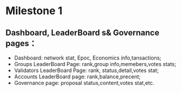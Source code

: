 # Milestone 1
## Dashboard,  LeaderBoard s& Governance pages：
* Dashboard: network stat, Epoc, Economics info,tansactions;
* Groups LeaderBoard Page: rank,group info,memebers,votes stats;
* Validators LeaderBoard Page: rank, status,detail,votes stat;
* Accounts LeaderBoard page: rank,balance,precent;
* Governance  page: proposal status,content,votes stat,etc.
